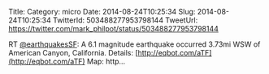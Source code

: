 Title: 
Category: micro
Date: 2014-08-24T10:25:34
Slug: 2014-08-24T10:25:34
TwitterId: 503488277953798144
TweetUrl: https://twitter.com/mark_philpot/status/503488277953798144

RT [@earthquakesSF](https://twitter.com/earthquakesSF): A 6.1 magnitude earthquake occurred 3.73mi WSW of American Canyon, California. Details: [http://eqbot.com/aTF](http://eqbot.com/aTF) Map: http…